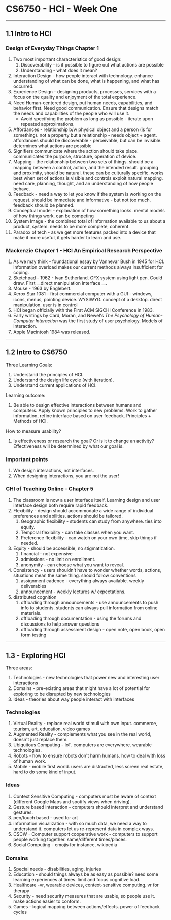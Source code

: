 # CS6750 - HCI - Week One

---

## 1.1 Intro to HCI

### Design of Everyday Things Chapter 1
1. Two most important characteristics of good design:
    1. Discoverability - is it possible to figure out what actions are possible
    2. Understanding - what does it mean?
2. Interaction Design - how people interact with technology. enhance understanding of what can be done, what is happening, and what has occurred.
3. Experience Design - designing products, processes, services with a focus on the quality and enjoyment of the total experience.
4. Need Human-centered design, put human needs, capabilities, and behavior first. Need good communication. Ensure that designs match the needs and capabilities of the people who will use it.
    * Avoid specifying the problem as long as possible - iterate upon repeated approximations.
5. Affordances - relationship b/w physical object and a person (is for something). not a property but a relationship - needs object + agent. affordances should be discoverable - perceivable, but can be invisible. determines what actions are possible
6. Signifiers communicate where the action should take place. communicates the purpose, structure, operation of device.
7. Mapping - the relationship between two sets of things. should be a mapping between a control, action, and the intended result. grouping and proximity, should be natural. these can be culturally specific. works best when set of actions is visible and controls exploit natural mapping. need care, planning, thought, and an understanding of how people behave.
8. Feedback - need a way to let you know if the system is working on the request. should be immediate and informative - but not too much. feedback should be planned.
9. Conceptual model - explanation of how something looks. mental models of how things work. can be competing
10. System Image - the combined total of information available to us about a product, system. needs to be more complete, coherent.
11. Paradox of tech - as we get more features packed into a device that make it more useful, it gets harder to learn and use.

### Mackenzie Chapter 1 - HCI An Empirical Research Perspective
1. As we may think - foundational essay by Vannevar Bush in 1945 for HCI. information overload makes our current methods always insufficient for coping.
2. Sketchpad - 1962 - Ivan Sutherland. GFX system using light pen. Could draw. First __direct manipulation interface __. 
3. Mouse - 1963 by Englebert. 
4. Xerox Star 1081 - first commercial computer with a GUI - windows, icons, menus, pointing device. WYSIWYG. concept of a desktop. direct manipulation. user is in control
5. HCI began officially with the First ACM SIGCHI Conference in 1983.
6. Early writings by Card, Moran, and Newel's _The Psychology of Human-Computer Interaction_ was the first study of user psychology. Models of interaction.
7. Apple Macintosh 1984 was released. 
---
## 1.2 Intro to CS6750
Three Learning Goals:
1. Understand the principles of HCI.
2. Understand the design life cycle (with iteration).
3. Understand current applications of HCI.

Learning outcome:
1. Be able to design effective interactions between humans and computers. Apply known principles to new problems. Work to gather information, refine interface based on user feedback. Principles + Methods of HCI.

How to measure usability?
1. Is effectiveness or research the goal? Or is it to change an activity? Effectiveness will be determined by what our goal is.

### Important points
1. We design interactions, not interfaces.
2. When designing interactions, you are not the user!

### CHI of Teaching Online - Chapter 5
1. The classroom is now a user interface itself. Learning design and user interface design both require rapid feedback.
2. Flexibility - design should accommodate a wide range of individual preferences and abilities. actions should be tailored. 
    1. Geographic flexibility - students can study from anywhere. ties into equity.
    2. Temporal flexibility - can take classes when you want.
    3. Preference flexibility - can watch on your own time, skip things if needed.
3. Equity - should be accessible, no stigmatization. 
    1. financial - not expensive
    2. admissions - no limit on enrollment.
    3. anonymity - can choose what you want to reveal.
4. Consistency - users shouldn't have to wonder whether words, actions, situations mean the same thing. should follow conventions
    1. assignment cadence - everything always available. weekly deliverables
    2. announcement - weekly lectures w/ expectations.
5. distributed cognition
    1. offloading through announcements - use announcements to push info to students. students can always pull information from online materials.
    2. offloading through documentation - using the forums and discussions to help answer questions
    3. offloading through assessment design - open note, open book, open form testing


---

## 1.3 - Exploring HCI

Three areas:
1. Technologies - new technologies that power new and interesting user interactions
2. Domains - pre-existing areas that might have a lot of potential for exploring to be disrupted by new technologies
3. Ideas - theories about way people interact with interfaces


### Technologies
1. Virtual Reality - replace real world stimuli with own input. commerce, tourism, art, education, video games
2. Augmented Reality - complements what you see in the real world, doesn't just replace them.
3. Ubiquitous Computing - IoT. computers are everywhere. wearable technologies.
4. Robots - how to ensure robots don't harm humans. how to deal with loss of human work.
5. Mobile - mobile first world. users are distracted, less screen real estate, hard to do some kind of input.

### Ideas
1. Context Sensitive Computing - computers must be aware of context (different Google Maps and spotify views when driving).
2. Gesture based interaction - computers should interpret and understand gestures. 
3. pen/touch based - used for art
4. information visualization - with so much data, we need a way to understand it. computers let us re-represent data in complex ways.
5. CSCW - Computer support cooperative work - computers to support people working together. same/different times/places.
6. Social Computing - emojis for instance, wikipedia


### Domains
1. Special needs - disabilities, aging, injuries
2. Education - should things always be as easy as possible? need some learning experiences at times. limit and focus cognitive load.
3. Healthcare -vr, wearable devices, context-sensitive computing. vr for therapy
4. Security - need security measures that are usable, so people use it. make actions easier to conform.
5. Games - logical mapping between actions/effects. power of feedback cycles
